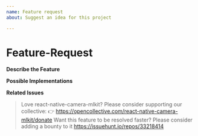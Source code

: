 ```yaml
---
name: Feature request
about: Suggest an idea for this project

---
```


# Feature-Request

**Describe the Feature**
<!--describe the requested Feature-->

**Possible Implementations**
<!--describe how to implement the feature-->

**Related Issues**
<!--link related issues here-->

> Love react-native-camera-mlkit? Please consider supporting our collective: 👉  https://opencollective.com/react-native-camera-mlkit/donate
> Want this feature to be resolved faster? Please consider adding a bounty to it https://issuehunt.io/repos/33218414
